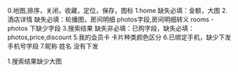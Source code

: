 0.地图,排序，关闭，收藏，定位，保存，图标
1.home
缺失必填：金额，大图
2.酒店详情
缺失必填：轮播图，房间明细 photos字段,房间明细转义
rooms - photos 下缺少字段
3.搜索结果
缺失非必填：已购字段，缺失必填：photos,price,discount
5.我的会员卡
卡片种类颜色区分
6.已绑定手机，缺少下发手机号字段
7.昵称 姓名 没有下发



1.搜索结果缺少大图
